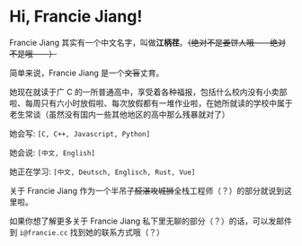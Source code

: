 # Hi, Francie Jiang!
Francie Jiang 其实有一个中文名字，叫做**江柄荏**。~~（绝对不是姜饼人哦——绝对不是哦——）~~ 

简单来说，Francie Jiang 是一个~~文盲~~丈育。

她现在就读于广 C 的一所普通高中，享受着各种福报，包括什么校内没有小卖部啦、每周只有六小时放假啦、每次放假都有一堆作业啦，在她所就读的学校中属于老生常谈（虽然没有国内一些其他地区的高中那么残暴就对了）

她会写: `[C, C++, Javascript, Python]`

她会说: `[中文, English]`

她正在学习: `[中文, Deutsch, Englisch, Rust, Vue]`

关于 Francie Jiang 作为一个半吊子~~醛湛攻城狮~~全栈工程师（？）的部分就说到这里啦。

如果你想了解更多关于 Francie Jiang 私下里无聊的部分（？）的话，可以发邮件到 `i@francie.cc` 找到她的联系方式哦（？）